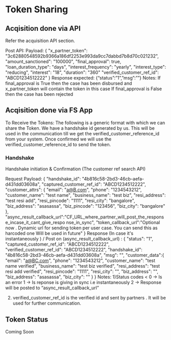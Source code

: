 # Token Sharing

## Acqisition done via API

Refer the acquisition API section.

Post API:
Payload:
{
"x_partner_token": "3c62880548592b9366a186df2253e993da9cc7dabbd7b8d70c021232",
"amount_sanctioned": "100000",
"final_approval": true,
"loan_duration_type": "days",
"interest_frequency": "yearly",
"interest_type": "reducing",
"interest": "18",
"duration": "360"
"verified_customer_ref_id": "ABCD1234512222"
}
Response expected:
{“status”:”1”,”msg”:””}
Notes:
If final_approval is True then the case has been disbursed and x_partner_token will contain the token in
this case
If final_approval is False then the case has been rejected

## Acqisition done via FS App

To Receive the Tokens:
The following is a generic format with which we can share the Token.
We have a handshake id generated by us. This will be used in the communication till we get the
verified_customer_reference_id from your system. Once confirmed we will use the
verified_customer_reference_id to send the token.

### Handshake

Handshake initiation & Confirmation (The customer ref search API)

Request Payload:
{
"handshake_id": "4b816c58-2bd3-46cb-aefa-d431dd03608a",
"captured_customer_ref_id": "ABCD1234512222",
"customer_attrs": {
"email": "a@B.com",
"phone": "1234543212",
"customer_name": "test name",
"business_name": "test biz",
"resi_address": "test resi add",
"resi_pincode": "1111",
"resi_city": "bangalore",
"biz_address": "asasassa",
"biz_pincode": "123456",
"biz_city": "bangalore"
},
"async_result_callback_url":"CF_URL_where_partner_will_post_the_response_incase_it_cant_give_respo
nse_in_sync",
"token_callback_url":"Optional now . Dynamic url for sending token per user case. You can send this as
harcoded one Will be used in future"
}
Response (In case it's instantaneously ) / Post on (async_result_callback_url) :
{
"status": "1",
"captured_customer_ref_id": "ABCD1234512222",
"verified_customer_ref_id": "ABCD1234512222",
"handshake_id": "4b816c58-2bd3-46cb-aefa-d431dd03608a",
"msg": "",
"customer_data":{
"email": "a@BC.com",
"phone": "1234543212",
"customer_name": "test name verified",
"business_name": "test biz verified",
"resi_address": "test resi add verified",
"resi_pincode": "1111",
"resi_city": "",
"biz_address": "",
"biz_address": "asasassa",
"biz_city": ""
}
}
Notes:
1)Status codes
< 0 → Is an error
1 → Is reponse is giving in sync i.e instantaneously
2 → Response will be posted to “async_result_callback_url”

2. verified_customer_ref_id is the verified id and sent by partners . It will be used for further
   communication.

## Token Status

Coming Soon
